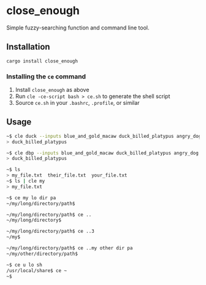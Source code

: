close_enough
===

Simple fuzzy-searching function and command line tool.

Installation
---

`cargo install close_enough`

### Installing the `ce` command

1.  Install `close_enough` as above
2.  Run `cle -ce-script bash > ce.sh` to generate the shell script
3.  Source `ce.sh` in your `.bashrc`, `.profile`, or similar

Usage
---

```sh
~$ cle duck --inputs blue_and_gold_macaw duck_billed_platypus angry_dog
> duck_billed_platypus

~$ cle dbp --inputs blue_and_gold_macaw duck_billed_platypus angry_dog
> duck_billed_platypus
```

```sh
~$ ls
> my_file.txt  their_file.txt  your_file.txt
~$ ls | cle my
> my_file.txt
```

```sh
~$ ce my lo dir pa
~/my/long/directory/path$
```

```sh
~/my/long/directory/path$ ce ..
~/my/long/directory$
```

```sh
~/my/long/directory/path$ ce ..3
~/my$
```

```sh
~/my/long/directory/path$ ce ..my other dir pa
~/my/other/directory/path$
```

```sh
~$ ce u lo sh
/usr/local/share$ ce ~
~$
```

